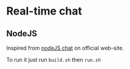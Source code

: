 # Real-time chat

## NodeJS
Inspired from [nodeJS chat](https://socket.io/get-started/chat) on official web-site.

To run it just run `build.sh` then `run.sh`

